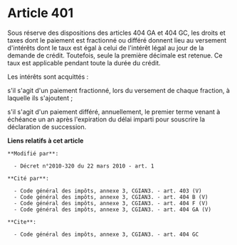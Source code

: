 # Article 401

Sous réserve des dispositions des articles 404 GA et 404 GC, les droits et taxes dont le paiement est fractionné ou différé
donnent lieu au versement d'intérêts dont le taux est égal à celui de l'intérêt légal au jour de la demande de crédit.
Toutefois, seule la première décimale est retenue. Ce taux est applicable pendant toute la durée du crédit. 

Les intérêts sont acquittés : 

s'il s'agit d'un paiement fractionné, lors du versement de chaque fraction, à laquelle ils s'ajoutent ; 

s'il s'agit d'un paiement différé, annuellement, le premier terme venant à échéance un an après l'expiration du délai imparti
pour souscrire la déclaration de succession.

**Liens relatifs à cet article**

	**Modifié par**:

	  - Décret n°2010-320 du 22 mars 2010 - art. 1

	**Cité par**:

	  - Code général des impôts, annexe 3, CGIAN3. - art. 403 (V)
	  - Code général des impôts, annexe 3, CGIAN3. - art. 404 B (V)
	  - Code général des impôts, annexe 3, CGIAN3. - art. 404 F (V)
	  - Code général des impôts, annexe 3, CGIAN3. - art. 404 GA (V)

	**Cite**:

	  - Code général des impôts, annexe 3, CGIAN3. - art. 404 GC
